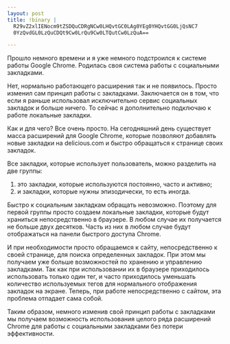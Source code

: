 ```yaml
--- 
layout: post
title: !binary |
  R29vZ2xlIENocm9tZSDQuCDRgNCw0LHQvtGC0LAg0YEg0YHQvtGG0LjQsNC7
  0YzQvdGL0LzQuCDQt9Cw0LrQu9Cw0LTQutCw0LzQuA==

---
```

<p>Прошло немного времени и я уже немного подстроился к системе работы Google Chrome. Родилась своя система работы с социальными закладками.</p>  <p>Нет, нормально работающего расширения так и не появилось. Просто изменил сам принцип работы с закладками. Заключается он в том, что если я раньше использовал исключительно сервис социальных закладок и больше ничего. То сейчас я дополнительно подключаю к работе локальные закладки.</p> <!--more-->  <p>Как и для чего? Все очень просто. На сегодняшний день существует масса расширений для Google Chrome, которые позволяют добавлять новые закладки на delicious.com и быстро обращаться к странице своих закладок. </p>  <p>Все закладки, которые использует пользователь, можно разделить на две группы:</p>  <ol>   <li>это закладки, которые используются постоянно, часто и активно;</li>    <li>и закладки, которые нужны эпизодически, то есть иногда.</li> </ol>  <p>Быстро к социальным закладкам обращать невозможно. Поэтому для первой группы просто создаем локальные закладки, которые будут храниться непосредственно в браузере. В любом случае их получается не больше двух десятков. Часть из них в любом случае будут отображаться на панели быстрого доступа Chrome.</p>  <p>И при необходимости просто обращаемся к сайту, непосредственно к своей странице, для поиска определенных закладок. При этом мы получаем уже больше возможностей по хранению и управлению закладками. Так как при использовании их в браузере приходилось использовать только один тег, и часто приходилось уменьшать количество используемых тегов для нормального отображения закладок на экране. Теперь, при работе непосредственно с сайтом, эта проблема отпадает сама собой.</p>  <p>Таким образом, немного изменив свой принцип работы с закладками мы получаем возможность использования целого ряда расширений Chrome для работы с социальными закладками без потери эффективности.</p>
